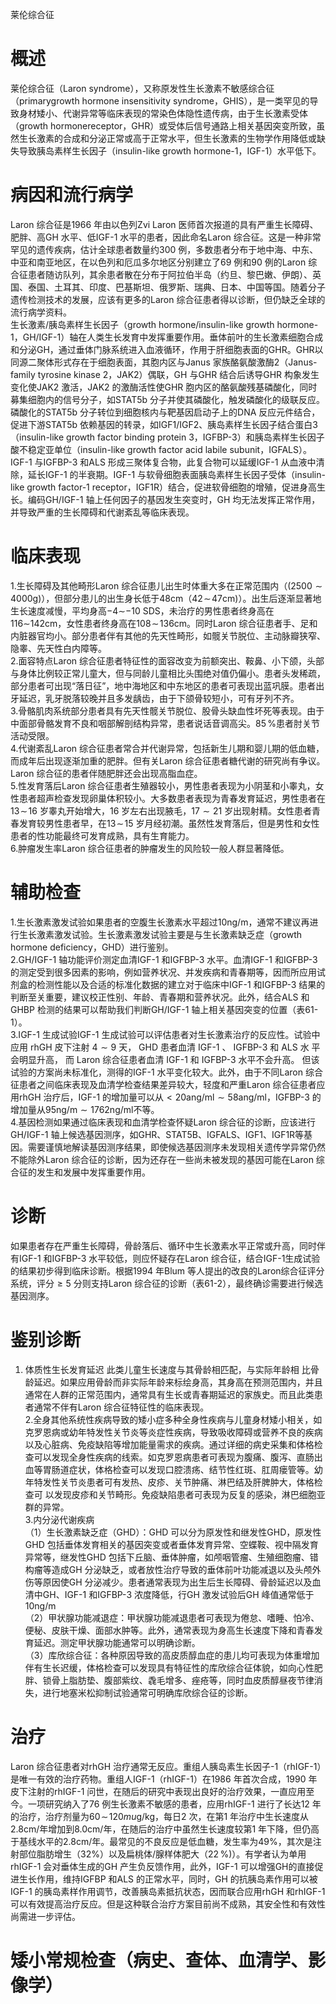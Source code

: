 莱伦综合征  
# 概述  
莱伦综合征（Laron syndrome），又称原发性生长激素不敏感综合征（primarygrowth hormone insensitivity syndrome，GHIS），是一类罕见的导致身材矮小、代谢异常等临床表现的常染色体隐性遗传病，由于生长激素受体（growth hormonereceptor，GHR）或受体后信号通路上相关基因突变所致，虽然生长激素的合成和分泌正常或高于正常水平，但生长激素的生物学作用降低或缺失导致胰岛素样生长因子（insulin-like growth hormone-1，IGF-1）水平低下。  
# 病因和流行病学  
Laron 综合征是1966 年由以色列Zvi Laron 医师首次报道的具有严重生长障碍、肥胖、高GH 水平、低IGF-1 水平的患者，因此命名Laron 综合征。这是一种非常罕见的遗传疾病，估计全球患者数量约300 例，多数患者分布于地中海、中东、中亚和南亚地区，在以色列和厄瓜多尔地区分别建立了69 例和90 例的Laron 综合征患者随访队列，其余患者散在分布于阿拉伯半岛（约旦、黎巴嫩、伊朗）、英国、泰国、土耳其、印度、巴基斯坦、俄罗斯、瑞典、日本、中国等国。随着分子遗传检测技术的发展，应该有更多的Laron 综合征患者得以诊断，但仍缺乏全球的流行病学资料。  
生长激素/胰岛素样生长因子（growth hormone/insulin-like growth hormone-1，GH/IGF-1）轴在人类生长发育中发挥重要作用。垂体前叶的生长激素细胞合成和分泌GH，通过垂体门脉系统进入血液循环，作用于肝细胞表面的GHR。GHR以同源二聚体形式存在于细胞表面，其胞内区与Janus 家族酪氨酸激酶2（Janus-family tyrosine kinase 2，JAK2）偶联，GH 与GHR 结合后诱导GHR 构象发生变化使JAK2 激活，JAK2 的激酶活性使GHR 胞内区的酪氨酸残基磷酸化，同时募集细胞内的信号分子，如STAT5b 分子并使其磷酸化，触发磷酸化的级联反应。磷酸化的STAT5b 分子转位到细胞核内与靶基因启动子上的DNA 反应元件结合，促进下游STAT5b 依赖基因的转录，如IGF1/IGF2、胰岛素样生长因子结合蛋白3（insulin-like growth factor binding protein 3，IGFBP-3）和胰岛素样生长因子酸不稳定亚单位（insulin-like growth factor acid labile subunit，IGFALS）。IGF-1 与IGFBP-3 和ALS 形成三聚体复合物，此复合物可以延缓IGF-1 从血液中清除，延长IGF-1 的半衰期。IGF-1 与软骨细胞表面胰岛素样生长因子受体（insulin-like growth factor-1 receptor，IGF1R）结合，促进软骨细胞的增殖，促进身高生长。编码GH/IGF-1 轴上任何因子的基因发生突变时，GH 均无法发挥正常作用，并导致严重的生长障碍和代谢紊乱等临床表现。  
# 临床表现  
1.生长障碍及其他畸形Laron 综合征患儿出生时体重大多在正常范围内（$(2500{\sim}4000\mathrm{g})$），但部分患儿的出生身长低于$48\mathrm{cm}$（$42\!\sim\!47\mathrm{cm})$）。出生后逐渐显著地生长速度减慢，平均身高$\mathrm{-}4\mathrm{\sim}\mathrm{-}10\ \mathrm{SDS}$，未治疗的男性患者终身高在$116\sim$$142\mathrm{cm}$，女性患者终身高在$108\!\sim\!136\mathrm{cm}$。同时Laron 综合征患者手、足和内脏器官均小。部分患者伴有其他的先天性畸形，如髋关节脱位、主动脉瓣狭窄、隐睾、先天性白内障等。  
2.面容特点Laron 综合征患者特征性的面容改变为前额突出、鞍鼻、小下颌，头部与身体比例较正常儿童大，但与同龄儿童相比头围绝对值仍偏小。患者头发稀疏，部分患者可出现“落日征”，地中海地区和中东地区的患者可表现出蓝巩膜。患者出牙延迟，乳牙脱落较晚并且多发龋齿，由于下颌骨较短小，可有牙列不齐。  
3.骨骼肌肉系统部分患者具有先天性髋关节脱位、股骨头缺血性坏死等表现。由于中面部骨骼发育不良和咽部解剖结构异常，患者说话音调高尖。$85\,\%$患者肘关节活动受限。  
4.代谢紊乱Laron 综合征患者常合并代谢异常，包括新生儿期和婴儿期的低血糖，而成年后出现逐渐加重的肥胖。但有关Laron 综合征患者糖代谢的研究尚有争议。Laron 综合征的患者伴随肥胖还会出现高脂血症。  
5.性发育落后Laron 综合征患者生殖器较小，男性患者表现为小阴茎和小睾丸，女性患者超声检查发现卵巢体积较小。大多数患者表现为青春发育延迟，男性患者在$13\!\sim\!16$ 岁睾丸开始增大，16 岁左右出现腋毛，$17{\sim}21$ 岁出现射精。女性患者青春发育较男性患者早，在$13\!\sim\!15$ 岁月经初潮。虽然性发育落后，但是男性和女性患者的性功能最终可发育成熟，具有生育能力。  
6.肿瘤发生率Laron 综合征患者的肿瘤发生的风险较一般人群显著降低。  
# 辅助检查  
1.生长激素激发试验如果患者的空腹生长激素水平超过$10\mathrm{{ng}/\mathrm{{m}}}$，通常不建议再进行生长激素激发试验。生长激素激发试验主要是与生长激素缺乏症（growth hormone deficiency，GHD）进行鉴别。  
2.GH/IGF-1 轴功能评价测定血清IGF-1 和IGFBP-3 水平。血清IGF-1 和IGFBP-3 的测定受到很多因素的影响，例如营养状况、并发疾病和青春期等，因而所应用试剂盒的检测性能以及合适的标准化数据的建立对于临床中IGF-1 和IGFBP-3 结果的判断至关重要，建议校正性别、年龄、青春期和营养状况。此外，结合ALS 和GHBP 检测的结果可以帮助我们判断GH/IGF-1 轴上相关基因突变的位置（表61-1）。  
3.IGF-1 生成试验IGF-1 生成试验可以评估患者对生长激素治疗的反应性。试验中应用 rhGH  皮下注射 $4{\sim}9$  天， GHD  患者血清 IGF-1 、 IGFBP-3  和 ALS  水 平会明显升高， 而 Laron  综合征患者血清 IGF-1  和 IGFBP-3  水平不会升高。 但该 试验的方案尚未标准化，测得的IGF-1 水平变化较大。此外，由于不同Laron 综合征患者之间临床表现及血清学检查结果差异较大，轻度和严重Laron 综合征患者应用rhGH 治疗后，IGF-1 的增加量可以从${<}20\mathrm{ang/ml{\sim}58\mathrm{ang/ml}}$，IGFBP-3 的增加量从$95\mathrm{{ng}/\mathrm{{m}\mathrm{{}\sim1762\mathrm{{ng}/\mathrm{{m}l}}}}}$不等。  
4.基因检测如果通过临床表现和血清学检查怀疑Laron 综合征的诊断，应该进行GH/IGF-1 轴上候选基因测序，如GHR、STAT5B、IGFALS、IGF1、IGF1R等基因。需要谨慎地解读基因测序结果，即使候选基因测序未发现相关遗传学异常仍然不能除外Laron 综合征的诊断，因为还存在一些尚未被发现的基因可能在Laron 综合征的发生和发展中发挥重要作用。  
# 诊断  
如果患者存在严重生长障碍，骨龄落后、循环中生长激素水平正常或升高，同时伴有IGF-1 和IGFBP-3 水平较低，则应怀疑存在Laron 综合征，结合IGF-1生成试验的结果初步得到临床诊断。根据1994 年Blum 等人提出的改良的Laron综合征评分系统，评分${\geqslant}5$ 分则支持Laron 综合征的诊断（表61-2），最终确诊需要进行候选基因测序。  
# 鉴别诊断  
1. 体质性生长发育延迟 此类儿童生长速度与其骨龄相匹配，与实际年龄相 比骨龄延迟。如果应用骨龄而非实际年龄来标绘身高，其身高在预测范围内，并且通常在人群的正常范围内，通常具有生长或青春期延迟的家族史。而且此类患者通常不伴有Laron 综合征特征性的临床表现。  
2.全身其他系统性疾病导致的矮小症多种全身性疾病与儿童身材矮小相关，如克罗恩病或幼年特发性关节炎等炎症性疾病，导致吸收障碍或营养不良的疾病以及心脏病、免疫缺陷等增加能量需求的疾病。通过详细的病史采集和体格检查可以发现全身性疾病的线索。如克罗恩病患者可表现为腹痛、腹泻、直肠出血等胃肠道症状，体格检查可以发现口腔溃疡、结节性红斑、肛周瘘管等。幼年特发性关节炎患者可有发热、皮疹、关节肿痛、淋巴结及肝脾肿大，体格检查可 以发现皮疹和关节畸形。免疫缺陷患者可表现为反复的感染，淋巴细胞亚群的异常。  
3.内分泌代谢疾病  
（1）生长激素缺乏症（GHD）：GHD 可以分为原发性和继发性GHD，原发性 GHD  包括垂体发育相关的基因突变或者垂体发育异常、空蝶鞍、视中隔发育 异常等，继发性GHD 包括下丘脑、垂体肿瘤，如颅咽管瘤、生殖细胞瘤、错构瘤等造成GH 分泌缺乏，或者放性治疗导致的垂体前叶功能减退以及头颅外伤等原因使GH 分泌减少。患者通常表现为出生后生长障碍、骨龄延迟以及血清中GH、IGF-1 和IGFBP-3 浓度降低，行GH 激发试验后GH 峰值通常低于$10\mathrm{{ng}/\mathrm{{m}}}$  
（2）甲状腺功能减退症：甲状腺功能减退患者可表现为倦怠、嗜睡、怕冷、便秘、皮肤干燥、面部水肿等。此外，通常表现为身高生长速度下降和青春发育延迟。测定甲状腺功能通常可以明确诊断。  
（3）库欣综合征：各种原因导致的高皮质醇血症的患儿均可表现为体重增加伴有生长迟缓，体格检查可以发现具有特征性的库欣综合征体貌，如向心性肥胖、锁骨上脂肪垫、腹部紫纹、毳毛增多、痤疮等，同时血皮质醇昼夜节律消失，进行地塞米松抑制试验通常可明确库欣综合征的诊断。  
# 治疗  
Laron 综合征患者对rhGH 治疗通常无反应。重组人胰岛素生长因子-1（rhIGF-1）是唯一有效的治疗药物。重组人IGF-1（rhIGF-1）在1986 年首次合成，1990 年皮下注射的rhIGF-1 问世，在随后的研究中表现出良好的治疗效果，一直应用至今。一项研究纳入了76 例生长激素不敏感的患者，应用rhIGF-1 进行了长达12 年的治疗，治疗剂量为$60\!\sim\!120mu\mathrm{g/kg}$，每日2 次，在第1 年治疗中生长速度从$2.8\mathrm{cm}/$年增加到$8.0\mathrm{cm}/$年，在随后的治疗中虽然生长速度较第1 年下降，但仍高于基线水平的$2.8\mathrm{cm}/$年。最常见的不良反应是低血糖，发生率为$49\%$，其次是注射部位脂肪增生（$32\%$）以及扁桃体/腺样体肥大（$22\,\%)$）。有学者认为单用rhIGF-1 会对垂体生成的GH 产生负反馈作用，此外，IGF-1 可以增强GH的直接促进生长作用，维持IGFBP 和ALS 的正常水平，同时，GH 的抗胰岛素作用可以被IGF-1 的胰岛素样作用调节，改善胰岛素抵抗状态，因而联合应用rhGH 和rhIGF-1 可以有效提高治疗反应。但是这种联合治疗方案目前尚不成熟，其安全性和有效性尚需进一步评估。  
# 矮小常规检查（病史、查体、血清学、影像学）  
